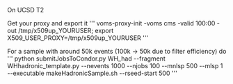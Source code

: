 
On UCSD T2

Get your proxy and export it
'''
voms-proxy-init -voms cms -valid 100:00 -out /tmp/x509up_YOURUSER; export X509_USER_PROXY=/tmp/x509up_YOURUSER
'''

For a sample with around 50k events (100k -> 50k due to filter efficiency) do
'''
python submitJobsToCondor.py WH_had --fragment WHhadronic_template.py --nevents 1000 --njobs 100 --mnlsp 500 --mlsp 1 --executable makeHadronicSample.sh --rseed-start 500
'''
